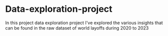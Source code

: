 # Data-exploration-project
In this project data exploration project I've explored the various insights that can be found in the raw dataset of world layoffs during 2020 to 2023
